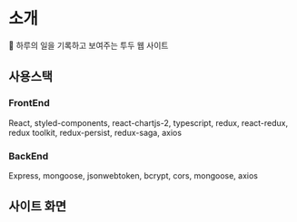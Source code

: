 # 소개

📅 하루의 일을 기록하고 보여주는 투두 웹 사이트

## 사용스택

### FrontEnd

React, styled-components, react-chartjs-2, typescript, redux, react-redux, redux toolkit, redux-persist, redux-saga, axios

### BackEnd

Express, mongoose, jsonwebtoken, bcrypt, cors, mongoose, axios

## 사이트 화면

